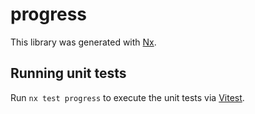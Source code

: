 # progress

This library was generated with [Nx](https://nx.dev).

## Running unit tests

Run `nx test progress` to execute the unit tests via [Vitest](https://vitest.dev/).
